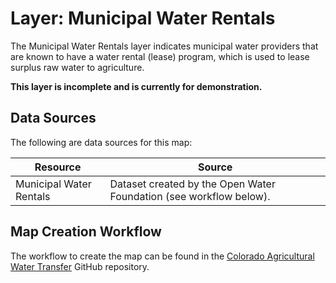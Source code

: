 # Layer: Municipal Water Rentals

The Municipal Water Rentals layer indicates municipal water providers that are known to have a water rental (lease) program,
which is used to lease surplus raw water to agriculture.

**This layer is incomplete and is currently for demonstration.**

## Data Sources

The following are data sources for this map:

| **Resource** | **Source** |
| -- | -- |
| Municipal Water Rentals | Dataset created by the Open Water Foundation (see workflow below). |

## Map Creation Workflow

The workflow to create the map can be found in the
[Colorado Agricultural Water Transfer](https://github.com/OpenWaterFoundation/owf-infomapper-coagtransfer/tree/master/workflow/SupportingData/Municipal-WaterRentals)
GitHub repository.
